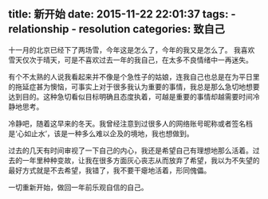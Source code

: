 title: 新开始
date: 2015-11-22 22:01:37
tags:
    - relationship
    - resolution
categories: 致自己
---

十一月的北京已经下了两场雪，今年这是怎么了，今年的我又是怎么了。
我喜欢雪天仅次于晴天，可是不喜欢过去一年的我自己，在太多不良情绪中一再迷失。

有个不太熟的人说我看起来并不像是个急性子的姑娘，连我自己也总是在为平日里的拖延症甚为懊恼，可事实上对于很多我认为重要的事情，我总是那么急切地想要达到目的。这种急切看似目标明确且态度执着，可越是重要的事情却越需要时间冷静地思考。

冷静吧，随着这早来的冬天。我曾经注意到过很多人的网络账号昵称或者签名档是‘心如止水’，该是一种多么难以企及的境地，我也想做到。

过去的几天有时间审视了一下自己的内心，我还是希望自己有理想地那么活着。过去的一年里种种变故，让我在很多方面灰心丧志从而放弃了希望，我以为不失望的最好方式就是不去希望，我错了，我不要干瘪地活着，形同傀儡。

一切重新开始，做回一年前乐观自信的自己。




